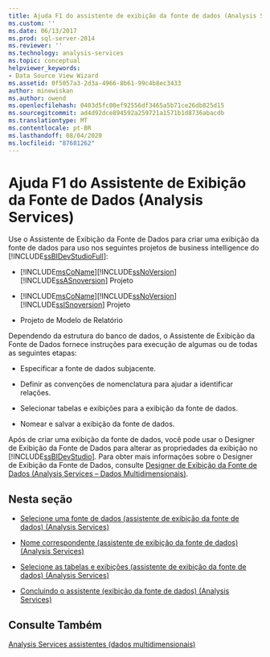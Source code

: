 ```yaml
---
title: Ajuda F1 do assistente de exibição da fonte de dados (Analysis Services) | Microsoft Docs
ms.custom: ''
ms.date: 06/13/2017
ms.prod: sql-server-2014
ms.reviewer: ''
ms.technology: analysis-services
ms.topic: conceptual
helpviewer_keywords:
- Data Source View Wizard
ms.assetid: 0f5057a3-2d3a-4966-8b61-99c4b8ec3433
author: minewiskan
ms.author: owend
ms.openlocfilehash: 0403d5fc00ef92556df3465a5b71ce26db825d15
ms.sourcegitcommit: ad4d92dce894592a259721a1571b1d8736abacdb
ms.translationtype: MT
ms.contentlocale: pt-BR
ms.lasthandoff: 08/04/2020
ms.locfileid: "87681262"
---
```

# <a name="data-source-view-wizard-f1-help-analysis-services"></a>Ajuda F1 do Assistente de Exibição da Fonte de Dados (Analysis Services)
  Use o Assistente de Exibição da Fonte de Dados para criar uma exibição da fonte de dados para uso nos seguintes projetos de business intelligence do [!INCLUDE[ssBIDevStudioFull](../includes/ssbidevstudiofull-md.md)]:  
  
-   [!INCLUDE[msCoName](../includes/msconame-md.md)][!INCLUDE[ssNoVersion](../includes/ssnoversion-md.md)] [!INCLUDE[ssASnoversion](../includes/ssasnoversion-md.md)] Projeto  
  
-   [!INCLUDE[msCoName](../includes/msconame-md.md)][!INCLUDE[ssNoVersion](../includes/ssnoversion-md.md)] [!INCLUDE[ssISnoversion](../includes/ssisnoversion-md.md)] Projeto  
  
-   Projeto de Modelo de Relatório  
  
 Dependendo da estrutura do banco de dados, o Assistente de Exibição da Fonte de Dados fornece instruções para execução de algumas ou de todas as seguintes etapas:  
  
-   Especificar a fonte de dados subjacente.  
  
-   Definir as convenções de nomenclatura para ajudar a identificar relações.  
  
-   Selecionar tabelas e exibições para a exibição da fonte de dados.  
  
-   Nomear e salvar a exibição da fonte de dados.  
  
 Após de criar uma exibição da fonte de dados, você pode usar o Designer de Exibição da Fonte de Dados para alterar as propriedades da exibição no [!INCLUDE[ssBIDevStudio](../includes/ssbidevstudio-md.md)]. Para obter mais informações sobre o Designer de Exibição da Fonte de Dados, consulte [Designer de Exibição da Fonte de Dados &#40;Analysis Services – Dados Multidimensionais&#41;](data-source-view-designer-analysis-services-multidimensional-data.md).  
  
## <a name="in-this-section"></a>Nesta seção  
  
-   [Selecione uma fonte de dados &#40;assistente de exibição da fonte de dados&#41; &#40;Analysis Services&#41;](select-a-data-source-data-source-view-wizard-analysis-services.md)  
  
-   [Nome correspondente &#40;assistente de exibição da fonte de dados&#41; &#40;Analysis Services&#41;](name-matching-data-source-view-wizard-analysis-services.md)  
  
-   [Selecione as tabelas e exibições &#40;assistente de exibição da fonte de dados&#41; &#40;Analysis Services&#41;](select-tables-and-views-data-source-view-wizard-analysis-services.md)  
  
-   [Concluindo o assistente &#40;exibição da fonte de dados&#41; &#40;Analysis Services&#41;](completing-the-wizard-data-source-view-wizard-analysis-services.md)  
  
## <a name="see-also"></a>Consulte Também  
 [Analysis Services assistentes &#40;dados multidimensionais&#41;](analysis-services-wizards-multidimensional-data.md)  
  
  
